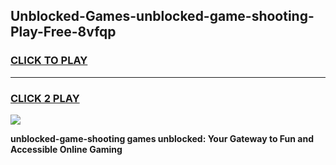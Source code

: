 
## Unblocked-Games-unblocked-game-shooting-Play-Free-8vfqp
<h3>
<a href="https://premium76.site?title=unblocked-game-shooting&ref=10A">CLICK TO PLAY</a></h3>
<hr>

<h3>
<a href="https://premium76.site?title=unblocked-game-shooting&ref=10A">CLICK 2 PLAY</a>
  
</h3>

<a href="https://premium76.site?title=unblocked-game-shooting&ref=10A"><img src="https://clearcache.store/games.png"></a>


**unblocked-game-shooting games unblocked: Your Gateway to Fun and Accessible Online Gaming**

